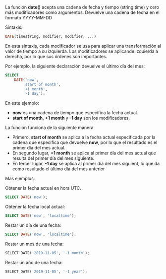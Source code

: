 La función **date()** acepta una cadena de fecha y tiempo (string time) y cero más modificadores como argumentos. Devuelve una cadena de fecha en el formato YYYY-MM-DD

Sintaxis:

```sql
DATE(timestring, modifier, modifier, ...)
```

En esta sintaxis, cada modificador se usa para aplicar una transformación al valor de tiempo a su izquierda. Los modificadores se aplicande izquierda a derecha, por lo que sus órdenes son importantes. 

Por ejemplo, la siguiente declaración devuelve el último día del mes:

```sql
SELECT
	DATE('now',
		'start of month',
		'+1 month',
		'-1 day');
```

En este ejemplo:

- **now** es una cadena de tiempo que especifica la fecha actual.
- **start of month**, **+1 month** y **-1 day** son los modificadores.

La función funciona de la siguiente manera:

- Primero, **start of month** se aplica a la fecha actual especificada por la cadena que especifica que devuelve **now**, por lo que el resultado es el primer día del mes actual.
- En segundo lugar, **+1 month** se aplica al primer día del mes actual que resulta del primer día del mes siguiente.
- En tercer lugar, **-1 day** se aplica al primer día del mes siguient, lo que da como resultado el último día del mes anterior


Mas ejemplos:

Obtener la fecha actual en hora UTC.

```sql
SELECT DATE('now');
```

Obtener la fecha local actual:

```sql
SELECT DATE('now', 'localtime');
```

Restar un día de una fecha:

```sql
SELECT DATE('now', 'localtime');
```

Restar un mes de una fecha:

```python
SELECT DATE('2019-11-05', '-1 month');
```


Restar un año de una fecha:

```python
SELECT DATE('2019-11-05', '-1 year');
```








